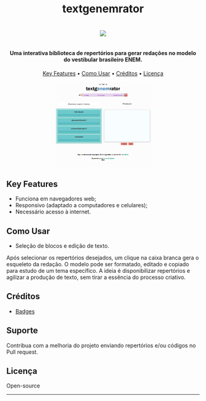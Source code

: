 
<h1 align="center">
  textgenemrator
  <br>
  <p align="center">
  <img src="https://img.shields.io/badge/stability-beta-33bbff.svg">
</p>
</h1>
<h4 align="center">
  Uma interativa biblioteca de repertórios para gerar redações no modelo do vestibular brasileiro ENEM.
</h4>
<p align="center">
  <a href="#key-features">Key Features</a> •
  <a href="#como-usar">Como Usar</a> •
  <a href="#créditos">Créditos</a> •
  <a href="#licença">Licença</a>
</p>

<p align="center">
  <a href="https://luziasodev.github.io/textgENEMrator/">
    <img src="./assets/icons/txtgenem.png" width=50%>
  </a>

## Key Features

* Funciona em navegadores web;
* Responsivo (adaptado a computadores e celulares);
* Necessário acesso à internet.

## Como Usar

* Seleção de blocos e edição de texto.

Após selecionar os repertórios desejados, um clique na caixa branca gera o esqueleto da redação. O modelo pode ser formatado, editado e copiado para estudo de um tema específico. A ideia é disponibilizar repertórios e agilizar a produção de texto, sem tirar a essência do processo criativo. 

>

## Créditos

- [Badges](https://github.com/mkenney/software-guides/blob/master/STABILITY-BADGES.md)

## Suporte

Contribua com a melhoria do projeto enviando repertórios e/ou códigos no Pull request.  

</a>

## Licença

Open-source

---

